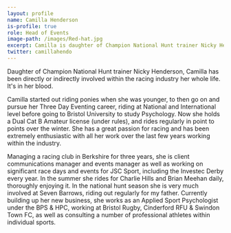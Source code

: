 ```yaml
---
layout: profile
name: Camilla Henderson
is-profile: true
role: Head of Events
image-path: /images/Red-hat.jpg
excerpt: Camilla is daughter of Champion National Hunt trainer Nicky Henderson, and has been directly or indirectly involved within the racing industry her whole life. It's in her blood.
twitter: camillahendo
---
```



Daughter of Champion National Hunt trainer Nicky Henderson, Camilla has been directly or indirectly involved within the racing industry her whole life. It's in her blood. 

Camilla started out riding ponies when she was younger, to then go on and pursue her Three Day Eventing career, riding at National and International level before going to Bristol University to study Psychology. Now she holds a Dual Cat B Amateur license (under rules), and rides regularly in point to points over the winter. She has a great passion for racing and has been extremely enthusiastic with all her work over the last few years working within the industry.

Managing a racing club in Berkshire for three years, she is client communications manager and events manager as well as working on significant race days and events for JSC Sport, including the Investec Derby every year. In the summer she rides for Charlie Hills and Brian Meehan daily, thoroughly enjoying it. In the national hunt season she is very much involved at Seven Barrows, riding out regularly for my father. Currently building up her new business, she works as an Applied Sport Psychologist under the BPS & HPC, working at Bristol Rugby, Cinderford RFU & Swindon Town FC, as well as consulting a number of professional athletes within individual sports. 